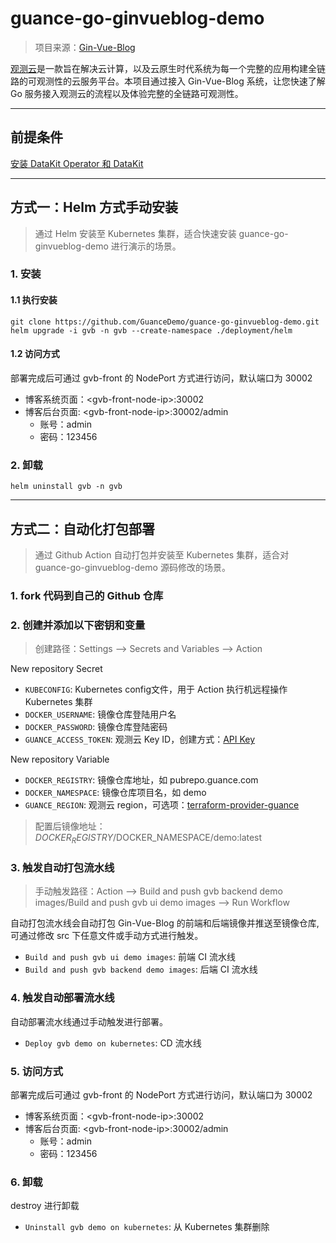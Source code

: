 # guance-go-ginvueblog-demo
> 项目来源：[Gin-Vue-Blog](https://github.com/szluyu99/gin-vue-blog)

[观测云](https://www.guance.com/)是一款旨在解决云计算，以及云原生时代系统为每一个完整的应用构建全链路的可观测性的云服务平台。本项目通过接入 Gin-Vue-Blog 系统，让您快速了解 Go 服务接入观测云的流程以及体验完整的全链路可观测性。

***

## 前提条件  
[安装 DataKit Operator 和 DataKit](https://github.com/GuanceDemo/guance-datakit-demo)

***

## 方式一：Helm 方式手动安装
> 通过 Helm 安装至 Kubernetes 集群，适合快速安装 guance-go-ginvueblog-demo 进行演示的场景。


### 1. 安装
#### 1.1 执行安装
```shell
git clone https://github.com/GuanceDemo/guance-go-ginvueblog-demo.git
helm upgrade -i gvb -n gvb --create-namespace ./deployment/helm
```

#### 1.2 访问方式
部署完成后可通过 gvb-front 的 NodePort 方式进行访问，默认端口为 30002
- 博客系统页面：\<gvb-front-node-ip>:30002
- 博客后台页面: \<gvb-front-node-ip>:30002/admin
  -  账号：admin
  - 密码：123456



### 2. 卸载
```shell
helm uninstall gvb -n gvb
```

***

## 方式二：自动化打包部署
> 通过 Github Action 自动打包并安装至 Kubernetes 集群，适合对 guance-go-ginvueblog-demo 源码修改的场景。

### 1. fork 代码到自己的 Github 仓库

### 2. 创建并添加以下密钥和变量
> 创建路径：Settings --> Secrets and Variables --> Action  

New repository Secret
- `KUBECONFIG`: Kubernetes config文件，用于 Action 执行机远程操作 Kubernetes 集群
- `DOCKER_USERNAME`: 镜像仓库登陆用户名
- `DOCKER_PASSWORD`: 镜像仓库登陆密码
- `GUANCE_ACCESS_TOKEN`: 观测云 Key ID，创建方式：[API Key](https://docs.guance.com/management/api-key/)

New repository Variable
- `DOCKER_REGISTRY`: 镜像仓库地址，如 pubrepo.guance.com
- `DOCKER_NAMESPACE`: 镜像仓库项目名，如 demo
- `GUANCE_REGION`: 观测云 region，可选项：[terraform-provider-guance](https://github.com/GuanceCloud/terraform-provider-guance)

> 配置后镜像地址：$DOCKER_REGISTRY/$DOCKER_NAMESPACE/demo:latest


### 3. 触发自动打包流水线
> 手动触发路径：Action --> Build and push gvb backend demo images/Build and push gvb ui demo images --> Run Workflow

自动打包流水线会自动打包 Gin-Vue-Blog 的前端和后端镜像并推送至镜像仓库, 可通过修改 src 下任意文件或手动方式进行触发。

- `Build and push gvb ui demo images`: 前端 CI 流水线
- `Build and push gvb backend demo images`: 后端 CI 流水线

### 4. 触发自动部署流水线 
自动部署流水线通过手动触发进行部署。
- `Deploy gvb demo on kubernetes`: CD 流水线

### 5. 访问方式
部署完成后可通过 gvb-front 的 NodePort 方式进行访问，默认端口为 30002
- 博客系统页面：\<gvb-front-node-ip>:30002
- 博客后台页面: \<gvb-front-node-ip>:30002/admin
  -  账号：admin
  - 密码：123456

### 6. 卸载
destroy 进行卸载
- `Uninstall gvb demo on kubernetes`: 从 Kubernetes 集群删除
